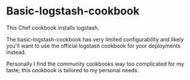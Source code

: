 Basic-logstash-cookbook
=======================

This Chef cookbook installs logstash.

The basic-logstash-cookbook has very limited configurability and likely you'll want to use
the official logstash cookbook for your deployments instead.

Personally I find the community cookbooks way too complicated for my taste; this cookbook
is tailored to my personal needs.